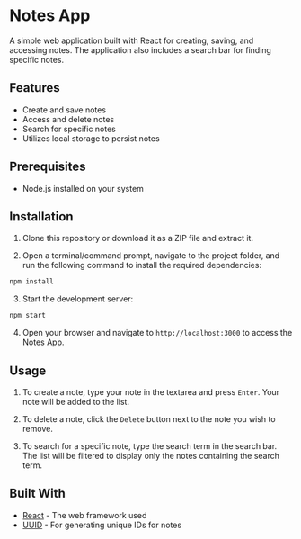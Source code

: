 # Notes App

A simple web application built with React for creating, saving, and accessing notes. The application also includes a search bar for finding specific notes.

## Features

- Create and save notes
- Access and delete notes
- Search for specific notes
- Utilizes local storage to persist notes

## Prerequisites

- Node.js installed on your system

## Installation

1. Clone this repository or download it as a ZIP file and extract it.

2. Open a terminal/command prompt, navigate to the project folder, and run the following command to install the required dependencies:

```bash
npm install
```

3. Start the development server:

```bash
npm start
```

4. Open your browser and navigate to `http://localhost:3000` to access the Notes App.

## Usage

1. To create a note, type your note in the textarea and press `Enter`. Your note will be added to the list.

2. To delete a note, click the `Delete` button next to the note you wish to remove.

3. To search for a specific note, type the search term in the search bar. The list will be filtered to display only the notes containing the search term.

## Built With

- [React](https://reactjs.org/) - The web framework used
- [UUID](https://www.npmjs.com/package/uuid) - For generating unique IDs for notes